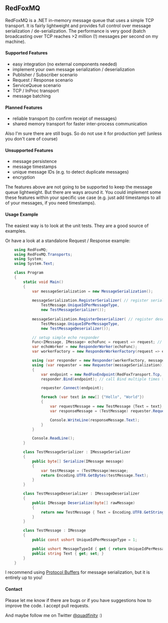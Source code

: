 ## RedFoxMQ

RedFoxMQ is a .NET in-memory message queue that uses a simple TCP transport. It is fairly lightweight
and provides full control over message serialization / de-serialization. The performance is very
good (batch broadcasting over TCP reaches >2 million (!) messages per second on my machine).

#### Supported Features

- easy integration (no external components needed)
- implement your own message serialization / deserialization
- Publisher / Subscriber scenario
- Request / Response scenario
- ServiceQueue scenario
- TCP / InProc transport
- message batching

#### Planned Features

- reliable transport (to confirm receipt of messages)
- shared memory transport for faster inter-process communication

Also I'm sure there are still bugs. So do not use it for production yet! (unless you don't care of course)

#### Unsupported Features

- message persistence
- message timestamps
- unique message IDs (e.g. to detect duplicate messages)
- encryption

The features above are not going to be supported to keep the message queue 
lightweight. But there are ways around it. You could implement some these features 
within your specific use case (e.g. just add timestamps to all of your messages, 
if you need timestamps).

#### Usage Example

The easiest way is to look at the unit tests. They are a good source of examples.

Or have a look at a standalone Request / Response example:

```c#
	using RedFoxMQ;
	using RedFoxMQ.Transports;
	using System;
	using System.Text;

	class Program
	{
		static void Main()
		{
			var messageSerialization = new MessageSerialization();
			
			messageSerialization.RegisterSerializer( // register serializer for each message type
				TestMessage.UniqueIdPerMessageType, 
				new TestMessageSerializer());
				
			messageSerialization.RegisterDeserializer( // register deserializer for each message type
				TestMessage.UniqueIdPerMessageType, 
				new TestMessageDeserializer());

			// setup simple echo responder
			Func<IMessage, IMessage> echoFunc = request => request; // alternatively implement IResponderWorker instead
			var echoWorker = new ResponderWorker(echoFunc);
			var workerFactory = new ResponderWorkerFactory(request => echoWorker);

			using (var responder = new Responder(workerFactory, messageSerialization))
			using (var requester = new Requester(messageSerialization))
			{
				var endpoint = new RedFoxEndpoint(RedFoxTransport.Tcp, "localhost", 5555, null);
				responder.Bind(endpoint); // call Bind multiple times to listen to multiple endpoints

				requester.Connect(endpoint);

				foreach (var text in new[] {"Hello", "World"})
				{
					var requestMessage = new TestMessage {Text = text};
					var responseMessage = (TestMessage) requester.Request(requestMessage);

					Console.WriteLine(responseMessage.Text);
				}
			}

			Console.ReadLine();
		}

		class TestMessageSerializer : IMessageSerializer
		{
			public byte[] Serialize(IMessage message)
			{
				var testMessage = (TestMessage)message;
				return Encoding.UTF8.GetBytes(testMessage.Text);
			}
		}

		class TestMessageDeserializer : IMessageDeserializer
		{
			public IMessage Deserialize(byte[] rawMessage)
			{
				return new TestMessage { Text = Encoding.UTF8.GetString(rawMessage) };
			}
		}

		class TestMessage : IMessage
		{
			public const ushort UniqueIdPerMessageType = 1;

			public ushort MessageTypeId { get { return UniqueIdPerMessageType; } }
			public string Text { get; set; }
		}    
	}
```

I recommend using [Protocol Buffers](https://code.google.com/p/protobuf-net/)
for message serialization, but it is entirely up to you!

#### Contact

Please let me know if there are bugs or if you have suggestions how to improve the code.
I accept pull requests.

And maybe follow me on Twitter [@quadfinity](https://twitter.com/quadfinity) :)
